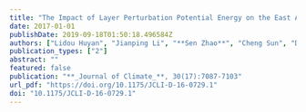 ```yaml
---
title: "The Impact of Layer Perturbation Potential Energy on the East Asian Summer Monsoon"
date: 2017-01-01
publishDate: 2019-09-18T01:50:18.496584Z
authors: ["Lidou Huyan", "Jianping Li", "**Sen Zhao**", "Cheng Sun", "Di Dong", "Ting Liu", "Yufei Zhao"]
publication_types: ["2"]
abstract: ""
featured: false
publication: "**_Journal of Climate_**, 30(17):7087-7103"
url_pdf: "https://doi.org/10.1175/JCLI-D-16-0729.1"
doi: "10.1175/JCLI-D-16-0729.1"
---
```


